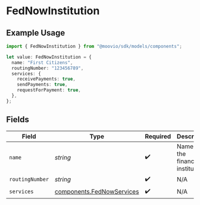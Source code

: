 # FedNowInstitution

## Example Usage

```typescript
import { FedNowInstitution } from "@moovio/sdk/models/components";

let value: FedNowInstitution = {
  name: "First Citizens",
  routingNumber: "123456789",
  services: {
    receivePayments: true,
    sendPayments: true,
    requestForPayment: true,
  },
};
```

## Fields

| Field                                                                  | Type                                                                   | Required                                                               | Description                                                            | Example                                                                |
| ---------------------------------------------------------------------- | ---------------------------------------------------------------------- | ---------------------------------------------------------------------- | ---------------------------------------------------------------------- | ---------------------------------------------------------------------- |
| `name`                                                                 | *string*                                                               | :heavy_check_mark:                                                     | Name of the financial institution.                                     | First Citizens                                                         |
| `routingNumber`                                                        | *string*                                                               | :heavy_check_mark:                                                     | N/A                                                                    | 123456789                                                              |
| `services`                                                             | [components.FedNowServices](../../models/components/fednowservices.md) | :heavy_check_mark:                                                     | N/A                                                                    |                                                                        |